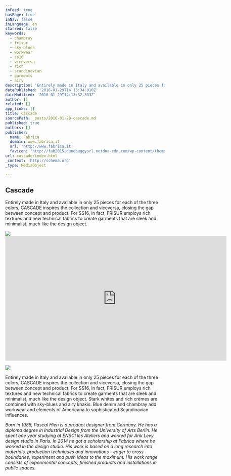 ```yaml
---
inFeed: true
hasPage: true
inNav: false
inLanguage: en
starred: false
keywords:
  - chambray
  - frisur
  - sky-blues
  - workwear
  - ss16
  - viceversa
  - rich
  - scandinavian
  - garments
  - airy
description: 'Entirely made in Italy and available in only 25 pieces for each of the three colors, CASCADE inspires the collection and viceversa, closing the gap between concept and product. For SS16, in fact, FRISUR employs rich textures and new technical fabrics to create garments that are sleek and minimalist, much like the design object.'
datePublished: '2016-01-29T14:13:34.910Z'
dateModified: '2016-01-29T14:13:32.333Z'
author: []
related: []
app_links: []
title: Cascade
sourcePath: _posts/2016-01-28-cascade.md
published: true
authors: []
publisher:
  name: Fabrica
  domain: www.fabrica.it
  url: 'http://www.fabrica.it'
  favicon: 'http://fab2015.dunebuggysrl.netdna-cdn.com/wp-content/themes/fabrica/favicon.ico'
url: cascade/index.html
_context: 'http://schema.org'
_type: MediaObject

---
```

<article style=""><h1>Cascade</h1><p>Entirely made in Italy and available in only 25 pieces for each of the three colors, CASCADE inspires the collection and viceversa, closing the gap between concept and product. For SS16, in fact, FRISUR employs rich textures and new technical fabrics to create garments that are sleek and minimalist, much like the design object.</p><img src="http://fab2015.dunebuggysrl.netdna-cdn.com/wp-content/uploads/2016/01/FABRICAxFRISUR_woman2-1024x768.jpg" /></article>

<iframe src="https://player.vimeo.com/video/151640844?color=ffffff&amp;title=0&amp;byline=0&amp;portrait=0" width="700" height="394" frameborder="0" webkitallowfullscreen="webkitallowfullscreen" mozallowfullscreen="mozallowfullscreen" allowfullscreen="allowfullscreen" style=""></iframe>

![](https://the-grid-user-content.s3-us-west-2.amazonaws.com/3e086d56-735d-497a-a910-d5cecc9829f4.jpg)

Entirely made in Italy and available in only 25 pieces for each of the three colors, CASCADE inspires the collection and viceversa, closing the gap between concept and product. For SS16, in fact, FRISUR employs rich textures and new technical fabrics to create garments that are sleek and minimalist, much like the design object. Stark whites and rich crèmes are combined with sky-blues and airy khakis. Blue denim and chambray add workwear and elements of Americana to sophisticated Scandinavian influences.

_Born in 1988, Pascal Hien is a product designer from Germany. He has a diploma degree in Industrial Design from the University of Arts Berlin. He spent one year studying at ENSCI les Ateliers and worked for Arik Levy design studio in Paris. In 2014 he got a scholarship at Fabrica where he worked in the design studio. His work is based on a long research into materials, production techniques and innovations - eager to cross boundaries, experiment and push ideas to the maximum. His work range consists of experimental concepts, finished products and installations in public spaces._
